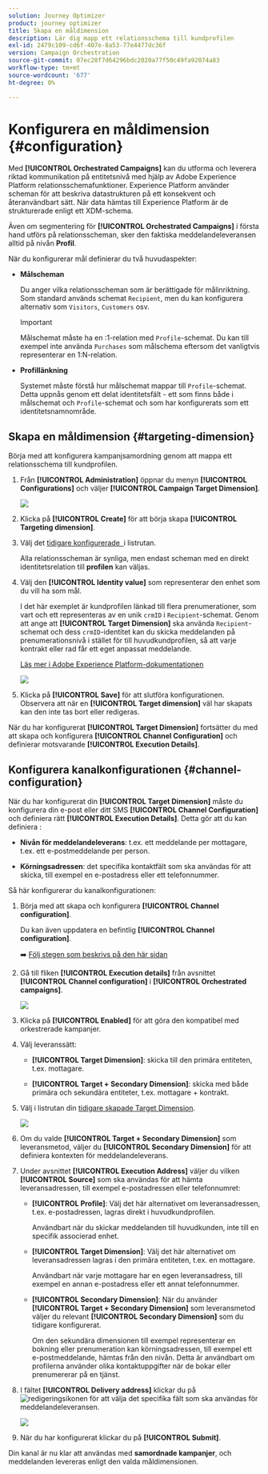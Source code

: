 ```yaml
---
solution: Journey Optimizer
product: journey optimizer
title: Skapa en måldimension
description: Lär dig mapp ett relationsschema till kundprofilen
exl-id: 2479c109-cd6f-407e-8a53-77e4477dc36f
version: Campaign Orchestration
source-git-commit: 07ec28f7d64296bdc2020a77f50c49fa92074a83
workflow-type: tm+mt
source-wordcount: '677'
ht-degree: 0%

---
```



# Konfigurera en måldimension {#configuration}

Med **[!UICONTROL Orchestrated Campaigns]** kan du utforma och leverera riktad kommunikation på entitetsnivå med hjälp av Adobe Experience Platform relationsschemafunktioner. Experience Platform använder scheman för att beskriva datastrukturen på ett konsekvent och återanvändbart sätt. När data hämtas till Experience Platform är de strukturerade enligt ett XDM-schema.

Även om segmentering för **[!UICONTROL Orchestrated Campaigns]** i första hand utförs på relationsscheman, sker den faktiska meddelandeleveransen alltid på nivån **Profil**.

När du konfigurerar mål definierar du två huvudaspekter:

* **Målscheman**

  Du anger vilka relationsscheman som är berättigade för målinriktning. Som standard används schemat `Recipient`, men du kan konfigurera alternativ som `Visitors`, `Customers` osv.

  >[!IMPORTANT]
  >
  > Målschemat måste ha en :1-relation med `Profile`-schemat. Du kan till exempel inte använda `Purchases` som målschema eftersom det vanligtvis representerar en 1:N-relation.

* **Profillänkning**

  Systemet måste förstå hur målschemat mappar till `Profile`-schemat. Detta uppnås genom ett delat identitetsfält - ett som finns både i målschemat och `Profile`-schemat och som har konfigurerats som ett identitetsnamnområde.

## Skapa en måldimension {#targeting-dimension}

Börja med att konfigurera kampanjsamordning genom att mappa ett relationsschema till kundprofilen.

1. Från **[!UICONTROL Administration]** öppnar du menyn **[!UICONTROL Configurations]** och väljer **[!UICONTROL Campaign Target Dimension]**.

   ![](assets/target-dimension-1.png)

1. Klicka på **[!UICONTROL Create]** för att börja skapa **[!UICONTROL Targeting dimension]**.

1. Välj det [tidigare konfigurerade &#x200B; ](gs-schemas.md) i listrutan.

   Alla relationsscheman är synliga, men endast scheman med en direkt identitetsrelation till **profilen** kan väljas.

1. Välj den **[!UICONTROL Identity value]** som representerar den enhet som du vill ha som mål.

   I det här exemplet är kundprofilen länkad till flera prenumerationer, som vart och ett representeras av en unik `crmID` i `Recipient`-schemat. Genom att ange att **[!UICONTROL Target Dimension]** ska använda `Recipient`-schemat och dess `crmID`-identitet kan du skicka meddelanden på prenumerationsnivå i stället för till huvudkundprofilen, så att varje kontrakt eller rad får ett eget anpassat meddelande.

   [Läs mer i Adobe Experience Platform-dokumentationen](https://experienceleague.adobe.com/sv/docs/experience-platform/xdm/schema/composition#identity)

   ![](assets/target-dimension-2.png)

1. Klicka på **[!UICONTROL Save]** för att slutföra konfigurationen. Observera att när en **[!UICONTROL Target dimension]** väl har skapats kan den inte tas bort eller redigeras.

När du har konfigurerat **[!UICONTROL Target Dimension]** fortsätter du med att skapa och konfigurera **[!UICONTROL Channel Configuration]** och definierar motsvarande **[!UICONTROL Execution Details]**.

## Konfigurera kanalkonfigurationen {#channel-configuration}

När du har konfigurerat din **[!UICONTROL Target Dimension]** måste du konfigurera din e-post eller ditt SMS **[!UICONTROL Channel Configuration]** och definiera rätt **[!UICONTROL Execution Details]**. Detta gör att du kan definiera :

* **Nivån för meddelandeleverans**: t.ex. ett meddelande per mottagare, t.ex. ett e-postmeddelande per person.

* **Körningsadressen**: det specifika kontaktfält som ska användas för att skicka, till exempel en e-postadress eller ett telefonnummer.

Så här konfigurerar du kanalkonfigurationen:

1. Börja med att skapa och konfigurera **[!UICONTROL Channel configuration]**.

   Du kan även uppdatera en befintlig **[!UICONTROL Channel configuration]**.

   ➡️ [Följ stegen som beskrivs på den här sidan](../email/surface-personalization.md)

1. Gå till fliken **[!UICONTROL Execution details]** från avsnittet **[!UICONTROL Channel configuration]** i **[!UICONTROL Orchestrated campaigns]**.

   ![](assets/target-dimension-3.png)

1. Klicka på **[!UICONTROL Enabled]** för att göra den kompatibel med orkestrerade kampanjer.

1. Välj leveranssätt:

   * **[!UICONTROL Target Dimension]**: skicka till den primära entiteten, t.ex. mottagare.

   * **[!UICONTROL Target + Secondary Dimension]**: skicka med både primära och sekundära entiteter, t.ex. mottagare + kontrakt.

1. Välj i listrutan din [tidigare skapade Target Dimension](#targeting-dimension).

   ![](assets/target-dimension-4.png)

1. Om du valde **[!UICONTROL Target + Secondary Dimension]** som leveransmetod, väljer du **[!UICONTROL Secondary Dimension]** för att definiera kontexten för meddelandeleverans.

1. Under avsnittet **[!UICONTROL Execution Address]** väljer du vilken **[!UICONTROL Source]** som ska användas för att hämta leveransadressen, till exempel e-postadressen eller telefonnumret:

   * **[!UICONTROL Profile]**: Välj det här alternativet om leveransadressen, t.ex. e-postadressen, lagras direkt i huvudkundprofilen.

     Användbart när du skickar meddelanden till huvudkunden, inte till en specifik associerad enhet.

   * **[!UICONTROL Target Dimension]**: Välj det här alternativet om leveransadressen lagras i den primära entiteten, t.ex. en mottagare.

     Användbart när varje mottagare har en egen leveransadress, till exempel en annan e-postadress eller ett annat telefonnummer.

   * **[!UICONTROL Secondary Dimension]**: När du använder **[!UICONTROL Target + Secondary Dimension]** som leveransmetod väljer du relevant **[!UICONTROL Secondary Dimension]** som du tidigare konfigurerat.

     Om den sekundära dimensionen till exempel representerar en bokning eller prenumeration kan körningsadressen, till exempel ett e-postmeddelande, hämtas från den nivån. Detta är användbart om profilerna använder olika kontaktuppgifter när de bokar eller prenumererar på en tjänst.

1. I fältet **[!UICONTROL Delivery address]** klickar du på ![redigeringsikonen](assets/do-not-localize/edit.svg) för att välja det specifika fält som ska användas för meddelandeleveransen.

   ![](assets/target-dimension-4.png)

1. När du har konfigurerat klickar du på **[!UICONTROL Submit]**.

Din kanal är nu klar att användas med **samordnade kampanjer**, och meddelanden levereras enligt den valda måldimensionen.
